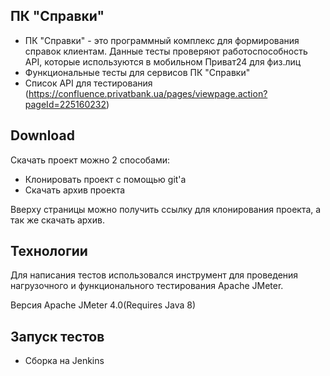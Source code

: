 ## ПК "Справки"
* ПК "Справки" - это программный комплекс для формирования справок клиентам. Данные тесты проверяют работоспособность API, которые используются в мобильном Приват24 для физ.лиц
* Функциональные тесты для сервисов ПК "Справки"
* Список API для тестирования (https://confluence.privatbank.ua/pages/viewpage.action?pageId=225160232)

## Download
Скачать проект можно 2 способами:
* Клонировать проект с помощью git'а
* Скачать архив проекта

Вверху страницы можно получить ссылку для клонирования проекта, а так же скачать
архив.
## Технологии
Для написания тестов использовался инструмент для проведения нагрузочного и функционального тестирования Apache JMeter.

Версия Apache JMeter 4.0(Requires Java 8)
## Запуск тестов
* Сборка на Jenkins 

